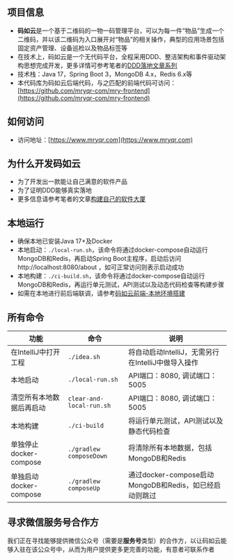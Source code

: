 ## 项目信息
- **码如云**是一个基于二维码的一物一码管理平台，可以为每一件“物品”生成一个二维码，并以该二维码为入口展开对“物品”的相关操作，典型的应用场景包括固定资产管理、设备巡检以及物品标签等
- 在技术上，码如云是一个无代码平台，全程采用DDD、整洁架构和事件驱动架构思想完成开发，更多详情可参考笔者的[DDD落地文章系列](https://docs.mryqr.com/ddd-introduction/)
- 技术栈：Java 17，Spring Boot 3，MongoDB 4.x，Redis 6.x等
- 本代码库为码如云后端代码，与之匹配的前端代码可访问：[https://github.com/mryqr-com/mry-frontend](https://github.com/mryqr-com/mry-frontend)


## 如何访问
- 访问地址：[https://www.mryqr.com](https://www.mryqr.com)


## 为什么开发码如云
- 为了开发出一款能让自己满意的软件产品
- 为了证明DDD能够真实落地
- 更多信息请参考笔者的文章[构建自己的软件大厦](https://zhuanlan.zhihu.com/p/637899334)


## 本地运行
- 确保本地已安装Java 17+及Docker
- 本地启动：`./local-run.sh`，该命令将通过docker-compose自动运行MongoDB和Redis，再启动Spring Boot主程序，启动后访问 http://localhost:8080/about ，如可正常访问则表示启动成功
- 本地构建：`./ci-build.sh`，该命令将通过docker-compose自动运行MongoDB和Redis，再运行单元测试，API测试以及动态代码检查等构建步骤
- 如需在本地进行前后端联调，请参考[码如云前端-本地环境搭建](https://github.com/mryqr-com/mry-frontend#%E6%9C%AC%E5%9C%B0%E7%8E%AF%E5%A2%83%E6%90%AD%E5%BB%BA)


## 所有命令

| 功能                 | 命令                                                                                   | 说明                                       |
|--------------------|--------------------------------------------------------------------------------------|------------------------------------------|
| 在IntelliJ中打开工程     | `./idea.sh`                                                                          | 将自动启动IntelliJ，无需另行在IntelliJ中做导入操作        |
| 本地启动               | `./local-run.sh`                                                                     | API端口：8080, 调试端口：5005                    |
| 清空所有本地数据后再启动       | `clear-and-local-run.sh`                                                                | API端口：8080, 调试端口：5005                    |
| 本地构建               | `./ci-build`                                                                         | 将运行单元测试，API测试以及静态代码检查                    |
| 单独停止docker-compose | `./gradlew composeDown`                                                              | 将清除所有本地数据，包括MongoDB和Redis                |
| 单独启动docker-compose | `./gradlew composeUp`                                                                | 通过docker-compose启动MongoDB和Redis，如已经启动则跳过 |


## 寻求微信服务号合作方

我们正在寻找能够提供微信公众号（需要是**服务号**类型）的合作方，以让码如云能够入驻在该公众号中，从而为用户提供更多更完善的功能，有意者可联系作者


